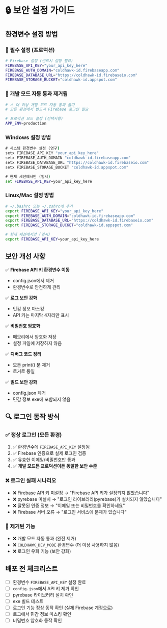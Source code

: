 # 🔒 보안 설정 가이드

## 환경변수 설정 방법

### 🔑 필수 설정 (프로덕션)
```bash
# Firebase 설정 (반드시 설정 필요)
FIREBASE_API_KEY="your_api_key_here"
FIREBASE_AUTH_DOMAIN="coldhawk-id.firebaseapp.com"
FIREBASE_DATABASE_URL="https://coldhawk-id.firebaseio.com"
FIREBASE_STORAGE_BUCKET="coldhawk-id.appspot.com"
```

### 🚫 개발 모드 자동 통과 제거됨
```bash
# ⚠️ 더 이상 개발 모드 자동 통과 불가
# 모든 환경에서 반드시 Firebase 로그인 필요

# 프로덕션 모드 설정 (선택사항)
APP_ENV=production
```

### Windows 설정 방법
```cmd
# 시스템 환경변수 설정 (영구)
setx FIREBASE_API_KEY "your_api_key_here"
setx FIREBASE_AUTH_DOMAIN "coldhawk-id.firebaseapp.com"
setx FIREBASE_DATABASE_URL "https://coldhawk-id.firebaseio.com"
setx FIREBASE_STORAGE_BUCKET "coldhawk-id.appspot.com"

# 현재 세션에서만 (임시)
set FIREBASE_API_KEY=your_api_key_here
```

### Linux/Mac 설정 방법
```bash
# ~/.bashrc 또는 ~/.zshrc에 추가
export FIREBASE_API_KEY="your_api_key_here"
export FIREBASE_AUTH_DOMAIN="coldhawk-id.firebaseapp.com"
export FIREBASE_DATABASE_URL="https://coldhawk-id.firebaseio.com"
export FIREBASE_STORAGE_BUCKET="coldhawk-id.appspot.com"

# 현재 세션에서만 (임시)
export FIREBASE_API_KEY=your_api_key_here
```

## 보안 개선 사항

✅ **Firebase API 키 환경변수 이동**
- config.json에서 제거
- 환경변수로 안전하게 관리

✅ **로그 보안 강화**
- 민감 정보 마스킹
- API 키는 마지막 4자리만 표시

✅ **비밀번호 암호화**
- 메모리에서 암호화 저장
- 설정 파일에 저장하지 않음

✅ **디버그 코드 정리**
- 모든 print() 문 제거
- 로거로 통일

✅ **빌드 보안 강화**
- config.json 제거
- 민감 정보 exe에 포함되지 않음

## 🔍 로그인 동작 방식

### ✅ 정상 로그인 (모든 환경)
1. ✅ 환경변수에 `FIREBASE_API_KEY` 설정됨
2. ✅ Firebase 인증으로 실제 로그인 검증
3. ✅ 유효한 이메일/비밀번호만 통과
4. ✅ **개발 모드든 프로덕션이든 동일한 보안 수준**

### ❌ 로그인 실패 시나리오
- ❌ Firebase API 키 미설정 → "Firebase API 키가 설정되지 않았습니다"
- ❌ pyrebase 미설치 → "로그인 라이브러리(pyrebase)가 설치되지 않았습니다"
- ❌ 잘못된 인증 정보 → "이메일 또는 비밀번호를 확인하세요"
- ❌ Firebase 서버 오류 → "로그인 서비스에 문제가 있습니다"

### 🚫 제거된 기능
- ❌ 개발 모드 자동 통과 (완전 제거)
- ❌ `COLDHAWK_DEV_MODE` 환경변수 (더 이상 사용하지 않음)
- ❌ 로그인 우회 기능 (보안 강화)

## 배포 전 체크리스트

- [ ] 환경변수 `FIREBASE_API_KEY` 설정 완료
- [ ] `config.json`에서 API 키 제거 확인
- [ ] pyrebase 라이브러리 설치 확인
- [ ] exe 빌드 테스트
- [ ] 로그인 기능 정상 동작 확인 (실제 Firebase 계정으로)
- [ ] 로그에서 민감 정보 마스킹 확인
- [ ] 비밀번호 암호화 동작 확인
